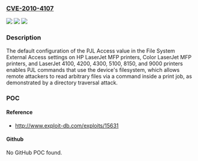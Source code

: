 ### [CVE-2010-4107](https://cve.mitre.org/cgi-bin/cvename.cgi?name=CVE-2010-4107)
![](https://img.shields.io/static/v1?label=Product&message=n%2Fa&color=blue)
![](https://img.shields.io/static/v1?label=Version&message=n%2Fa&color=blue)
![](https://img.shields.io/static/v1?label=Vulnerability&message=n%2Fa&color=brighgreen)

### Description

The default configuration of the PJL Access value in the File System External Access settings on HP LaserJet MFP printers, Color LaserJet MFP printers, and LaserJet 4100, 4200, 4300, 5100, 8150, and 9000 printers enables PJL commands that use the device's filesystem, which allows remote attackers to read arbitrary files via a command inside a print job, as demonstrated by a directory traversal attack.

### POC

#### Reference
- http://www.exploit-db.com/exploits/15631

#### Github
No GitHub POC found.

